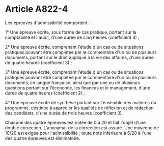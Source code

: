 # Article A822-4

Les épreuves d'admissibilité comportent :

1° Une épreuve écrite, sous forme de cas pratique, portant sur la comptabilité et l'audit, d'une durée de cinq heures (coefficient 4) ;

2° Une épreuve écrite, comprenant l'étude d'un cas ou de situations pratiques pouvant être complétée par le commentaire d'un ou de plusieurs documents, portant sur le droit appliqué à la vie des affaires, d'une durée de quatre heures (coefficient 3) ;

3° Une épreuve écrite, comprenant l'étude d'un cas ou de situations pratiques pouvant être complétée par le commentaire d'un ou de plusieurs documents, en langue française, ainsi que par une ou de plusieurs questions portant sur l'économie, les finances et le management, d'une durée de quatre heures (coefficient 2) ;

4° Une épreuve écrite de synthèse portant sur l'ensemble des matières du programme, destinée à apprécier les qualités de réflexion et de rédaction des candidats, d'une durée de trois heures (coefficient 3).

Chacune des quatre épreuves est notée de 0 à 20 et fait l'objet d'une double correction. L'anonymat de la correction est assuré. Une moyenne de 10/20 est exigée pour l'admissibilité ; toute note inférieure à 6/20 à l'une des quatre épreuves est éliminatoire.

